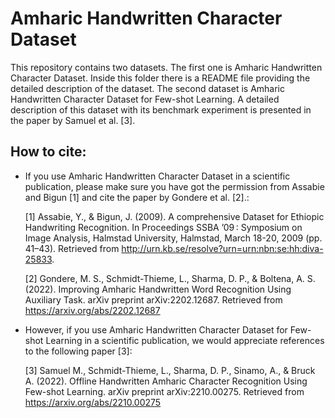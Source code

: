 # Amharic Handwritten Character Dataset
This repository contains two datasets. The first one is Amharic Handwritten Character Dataset. Inside this folder there is a README file providing the detailed description of the dataset. The second dataset is Amharic Handwritten Character Dataset for Few-shot Learning. A detailed description of this dataset with its benchmark experiment is presented in the paper by Samuel et al. [3].

## How to cite:
* If you use Amharic Handwritten Character Dataset in a scientific publication, please make sure you have got the permission from Assabie and Bigun [1] and cite the paper by Gondere et al. [2].:
 
  [1] Assabie, Y., & Bigun, J. (2009). A comprehensive Dataset for Ethiopic Handwriting Recognition. In Proceedings SSBA ’09 : Symposium on Image Analysis, Halmstad University, Halmstad, March 18-20, 2009 (pp. 41–43). Retrieved from http://urn.kb.se/resolve?urn=urn:nbn:se:hh:diva-25833.
  
  [2] Gondere, M. S., Schmidt-Thieme, L., Sharma, D. P., & Boltena, A. S. (2022). Improving Amharic Handwritten Word Recognition Using Auxiliary Task. arXiv preprint arXiv:2202.12687. Retrieved from https://arxiv.org/abs/2202.12687

* However, if you use Amharic Handwritten Character Dataset for Few-shot Learning in a scientific publication, we would appreciate references to the following paper [3]:
  
  [3] Samuel M., Schmidt-Thieme, L., Sharma, D. P., Sinamo, A., & Bruck A. (2022). Offline Handwritten Amharic Character Recognition Using Few-shot Learning. arXiv preprint arXiv:2210.00275. Retrieved from https://arxiv.org/abs/2210.00275


